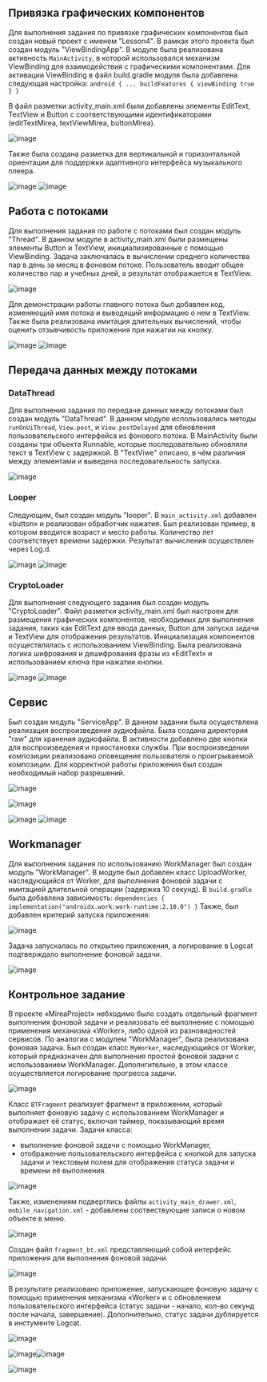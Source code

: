 ## Привязка графических компонентов
Для выполнения задания по привязке графических компонентов был создан новый проект с именем "Lesson4". 
В рамках этого проекта был создан модуль "ViewBindingApp".
В модуле была реализована активность `MainActivity`, в которой использовался механизм ViewBinding для взаимодействия с графическими компонентами. 
Для активации ViewBinding в файл build.gradle модуля была добавлена следующая настройка:
`android {
    ...
    buildFeatures {
        viewBinding true
    }
}`

В файл разметки activity_main.xml были добавлены элементы EditText, TextView и Button с соответствующими идентификаторами (editTextMirea, textViewMirea, buttonMirea).

![image](https://github.com/user-attachments/assets/d3511dbf-63a2-4840-8e13-315d7f966c33)

Также была создана разметка для вертикальной и горизонтальной ориентации для поддержки адаптивного интерфейса музыкального плеера.

![image](https://github.com/user-attachments/assets/86d3b73c-857c-468a-adf9-490217024a39)
![image](https://github.com/user-attachments/assets/67eb3a58-2de4-4093-bbf4-3bf4789c49e6)

## Работа с потоками
Для выполнения задания по работе с потоками был создан модуль "Thread".
В данном модуле в activity_main.xml были размещены элементы Button и TextView, инициализированные с помощью ViewBinding. 
Задача заключалась в вычислении среднего количества пар в день за месяц в фоновом потоке. 
Пользователь вводит общее количество пар и учебных дней, а результат отображается в TextView.

![image](https://github.com/user-attachments/assets/f7726028-3bd2-487c-9f1c-6bff091642d9)

Для демонстрации работы главного потока был добавлен код, изменяющий имя потока и выводящий информацию о нем в TextView. 
Также была реализована имитация длительных вычислений, чтобы оценить отзывчивость приложения при нажатии на кнопку.

![image](https://github.com/user-attachments/assets/4169fef7-050f-4f2c-9d4b-653f36683702)
![image](https://github.com/user-attachments/assets/315c012c-e49e-4bc9-9a35-ec0c9bbb4802)

## Передача данных между потоками
### DataThread
Для выполнения задания по передаче данных между потоками был создан модуль "DataThread".
В данном модуле использовались методы `runOnUiThread`, `View.post`, и `View.postDelayed` для обновления пользовательского интерфейса из фонового потока.
В MainActivity были созданы три объекта Runnable, которые последовательно обновляли текст в TextView с задержкой. В "TextViwe" описано, в
чём различия между элементами и выведена последовательность запуска. 

![image](https://github.com/user-attachments/assets/3383464b-5968-46e7-a1f9-2a02e2a060c0)

### Looper
Следующим, был создан модуль "looper".
В `main_activity.xml` добавлен «button» и реализован обработчик нажатия.
Был реализован пример, в котором вводится возраст и место работы.
Количество лет соответствует времени задержки. 
Результат вычисления осуществлен через Log.d.

![image](https://github.com/user-attachments/assets/650c970a-2f5c-40e1-979e-ded349f93786)
![image](https://github.com/user-attachments/assets/566b1784-267f-414f-bdf3-22dc5bbb5852)

### CryptoLoader
Для выполнения следующего задания был создан модуль "CryptoLoader".
Файл разметки activity_main.xml был настроен для размещения графических компонентов, необходимых для выполнения задания, 
таких как EditText для ввода данных, Button для запуска задачи и TextView для отображения результатов. 
Инициализация компонентов осуществлялась с использованием ViewBinding.
Была реализована логика шифрования и дешифрования фразы из «EditText» и использованием ключа при нажатии кнопки.

![image](https://github.com/user-attachments/assets/bc7d9f11-126b-4a7d-8371-252695f6423e)
![image](https://github.com/user-attachments/assets/9644eaea-5572-4711-949d-7cc78af20c6d)

## Сервис
Был создан модуль "ServiceApp". В данном задании была осуществлена реализация воспроизведения аудиофайла.
Была создана директория "raw" для хранения аудиофайла.
В активности добавлено две кнопки для воспроизведения и приостановки службы.
При воспроизведении композиции реализовано оповещение пользователя о проигрываемой композиции.
Для корректной работы приложения был создан необходимый набор разрешений.

![image](https://github.com/user-attachments/assets/2e09c5b3-cf10-4989-849a-4a6c021a85d4)

![image](https://github.com/user-attachments/assets/fd82130f-6de8-4092-adeb-ab527cf6e4f0)

![image](https://github.com/user-attachments/assets/23cda929-b66f-4def-95bf-153a76259249)
![image](https://github.com/user-attachments/assets/e771f502-ba5e-4d73-8266-8334b53ef344)

## Workmanager
Для выполнения задания по использованию WorkManager был создан модуль "WorkManager".
В модуле был добавлен класс UploadWorker, наследующийся от Worker, для выполнения фоновой задачи с имитацией длительной операции (задержка 10 секунд).
В `build.gradle` была добавлена зависимость:
`dependencies {
    implementation("androidx.work:work-runtime:2.10.0")
}`
Также, был добавлен критерий запуска приложения:

![image](https://github.com/user-attachments/assets/18211cb0-7dfc-4537-b1ea-7549fe2f93dc)

Задача запускалась по открытию приложения, а логирование в Logcat подтверждало выполнение фоновой задачи.

![image](https://github.com/user-attachments/assets/ac3599c7-3664-4c95-898e-12b3086c7690)

## Контрольное задание
В проекте «MireaProject» небходимо было создать отдельный фрагмент выполнения фоновой
задачи и реализовать её выполнение с помощью применения механизма «Worker», либо одной из разновидностей сервисов. 
По аналогии с модулем "WorkManager", была реализована фоновая задача.
Был создан класс `MyWorker`, наследующийся от Worker, который предназначен для выполнения простой фоновой задачи с использованием WorkManager.
Дополнгительно, в этом классе осуществляется логирование прогресса задачи.

![image](https://github.com/user-attachments/assets/d0f6e53c-9c2e-4faf-bb06-a8cec406fca7)

Класс `BTFragment` реализует фрагмент в приложении, который выполняет фоновую задачу с использованием WorkManager и отображает её статус, включая таймер, показывающий время выполнения задачи.
Задачи класса:
- выполнение фоновой задачи с помощью WorkManager,
- отображение пользовательского интерфейса с кнопкой для запуска задачи и текстовым полем для отображения статуса задачи и времени её выполнения.

![image](https://github.com/user-attachments/assets/18c9e772-7d6e-4316-bd3d-373b40017aaf)

Также, изменениям подверглись файлы `activity_main_drawer.xml`, `mobile_navigation.xml` - добавлены соотвествующие записи о новом объекте в меню.

![image](https://github.com/user-attachments/assets/895ad088-63c0-4e6c-b609-9d208c57c655)

Создан файл `fragment_bt.xml` представляющий собой интерфейс приложения для выполнения фоновой задачи.

![image](https://github.com/user-attachments/assets/beb57e0c-4316-4b5e-b576-009d970948bb)

В результате реализовано приложение, запускающее фоновую задачу с помощью применения механизма «Worker» и с обновлением пользовательского интерфейса 
(статус задачи - начало, кол-во секунд после начала, завершение). Дополнительно, статус задачи дублируется в инстументе Logcat.

![image](https://github.com/user-attachments/assets/8053ab5e-7a53-4089-9dbc-d11e8ae1e8fa)

![image](https://github.com/user-attachments/assets/dfc84d59-e2bd-44ea-ba22-6a336c36c79c)![image](https://github.com/user-attachments/assets/416c69c8-e24d-4875-848a-bc00d804339b)

![image](https://github.com/user-attachments/assets/dff24b54-d58a-417c-a21d-c6a8b2ff80f2)





























